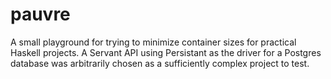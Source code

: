 # pauvre

A small playground for trying to minimize container sizes for practical 
Haskell projects. A Servant API using Persistant as the driver for a Postgres
database was arbitrarily chosen as a sufficiently complex project to test.
